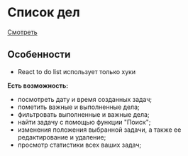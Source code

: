 # Список дел  
[Смотреть](https://aleksey-kaa.github.io/react-todo-list/)

## Особенности 
- React to do list использует только хуки

 **Есть возможность:** 
   - посмотреть дату и время созданных задач;
   - пометить важные и выполненные дела;
   - фильтровать выполненные и важные дела;
   - найти задачу с помощью функции "Поиск";
   - изменения положения выбранной задачи, а также ее редактирование и удаление;
   -  просмотр статистики всех ваших задач;
